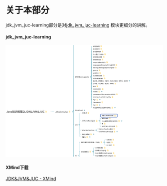 # 关于本部分


jdk_jvm_juc-learning部分是对[jdk_jvm_juc-learning](https://github.com/guang19/framework-learning/blob/dev/jdk_jvm_juc-learning/Jdk&Jvm&Juc.md)
模块更细分的讲解。

#### jdk_jvm_juc-learning

![JDK&JVM&JUC截图](../../img/截图/JDK&JVM&JUC截图.png)

#### XMind下载

[JDK&JVM&JUC - XMind](https://github.com/guang19/framework-learning/blob/dev/xmind_file/JDK&JVM&JUC.xmind)